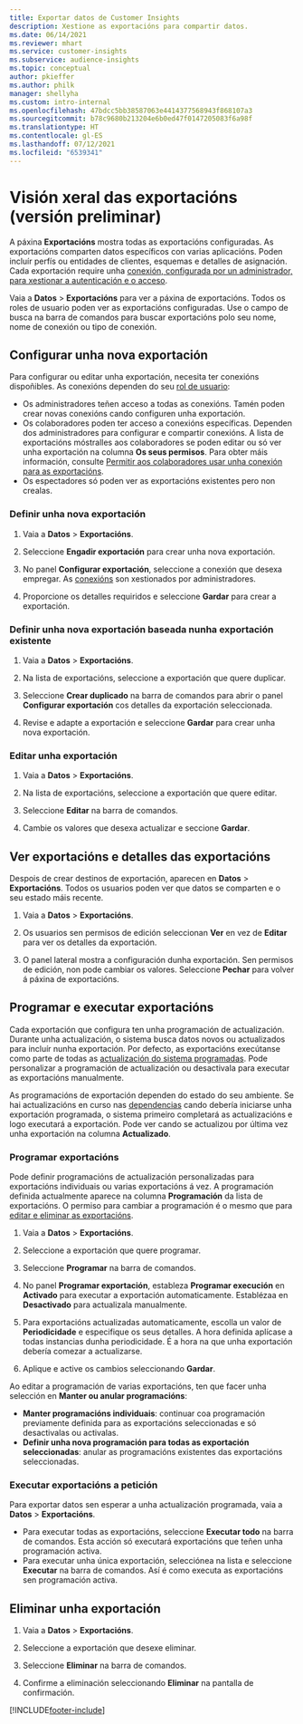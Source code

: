 ```yaml
---
title: Exportar datos de Customer Insights
description: Xestione as exportacións para compartir datos.
ms.date: 06/14/2021
ms.reviewer: mhart
ms.service: customer-insights
ms.subservice: audience-insights
ms.topic: conceptual
author: pkieffer
ms.author: philk
manager: shellyha
ms.custom: intro-internal
ms.openlocfilehash: 47bdcc5bb38587063e4414377568943f868107a3
ms.sourcegitcommit: b78c9680b213204e6b0ed47f0147205083f6a98f
ms.translationtype: HT
ms.contentlocale: gl-ES
ms.lasthandoff: 07/12/2021
ms.locfileid: "6539341"
---
```

# <a name="exports-preview-overview"></a>Visión xeral das exportacións (versión preliminar)

A páxina **Exportacións** mostra todas as exportacións configuradas. As exportacións comparten datos específicos con varias aplicacións. Poden incluír perfís ou entidades de clientes, esquemas e detalles de asignación. Cada exportación require unha [conexión, configurada por un administrador, para xestionar a autenticación e o acceso](connections.md).

Vaia a **Datos** > **Exportacións** para ver a páxina de exportacións. Todos os roles de usuario poden ver as exportacións configuradas. Use o campo de busca na barra de comandos para buscar exportacións polo seu nome, nome de conexión ou tipo de conexión.

## <a name="set-up-a-new-export"></a>Configurar unha nova exportación

Para configurar ou editar unha exportación, necesita ter conexións dispoñibles. As conexións dependen do seu [rol de usuario](permissions.md):
- Os administradores teñen acceso a todas as conexións. Tamén poden crear novas conexións cando configuren unha exportación.
- Os colaboradores poden ter acceso a conexións específicas. Dependen dos administradores para configurar e compartir conexións. A lista de exportacións móstralles aos colaboradores se poden editar ou só ver unha exportación na columna **Os seus permisos**. Para obter máis información, consulte [Permitir aos colaboradores usar unha conexión para as exportacións](connections.md#allow-contributors-to-use-a-connection-for-exports).
- Os espectadores só poden ver as exportacións existentes pero non crealas.

### <a name="define-a-new-export"></a>Definir unha nova exportación

1. Vaia a **Datos** > **Exportacións**.

1. Seleccione **Engadir exportación** para crear unha nova exportación.

1. No panel **Configurar exportación**, seleccione a conexión que desexa empregar. As [conexións](connections.md) son xestionados por administradores. 

1. Proporcione os detalles requiridos e seleccione **Gardar** para crear a exportación.

### <a name="define-a-new-export-based-on-an-existing-export"></a>Definir unha nova exportación baseada nunha exportación existente

1. Vaia a **Datos** > **Exportacións**.

1. Na lista de exportacións, seleccione a exportación que quere duplicar.

1. Seleccione **Crear duplicado** na barra de comandos para abrir o panel **Configurar exportación** cos detalles da exportación seleccionada.

1. Revise e adapte a exportación e seleccione **Gardar** para crear unha nova exportación.

### <a name="edit-an-export"></a>Editar unha exportación

1. Vaia a **Datos** > **Exportacións**.

1. Na lista de exportacións, seleccione a exportación que quere editar.

1. Seleccione **Editar** na barra de comandos.

1. Cambie os valores que desexa actualizar e seccione **Gardar**.

## <a name="view-exports-and-export-details"></a>Ver exportacións e detalles das exportacións

Despois de crear destinos de exportación, aparecen en **Datos** > **Exportacións**. Todos os usuarios poden ver que datos se comparten e o seu estado máis recente.

1. Vaia a **Datos** > **Exportacións**.

1. Os usuarios sen permisos de edición seleccionan **Ver** en vez de **Editar** para ver os detalles da exportación.

1. O panel lateral mostra a configuración dunha exportación. Sen permisos de edición, non pode cambiar os valores. Seleccione **Pechar** para volver á páxina de exportacións.

## <a name="schedule-and-run-exports"></a>Programar e executar exportacións

Cada exportación que configura ten unha programación de actualización. Durante unha actualización, o sistema busca datos novos ou actualizados para incluír nunha exportación. Por defecto, as exportacións execútanse como parte de todas as [actualización do sistema programadas](system.md#schedule-tab). Pode personalizar a programación de actualización ou desactivala para executar as exportacións manualmente.

As programacións de exportación dependen do estado do seu ambiente. Se hai actualizacións en curso nas [dependencias](system.md#refresh-policies) cando debería iniciarse unha exportación programada, o sistema primeiro completará as actualizacións e logo executará a exportación. Pode ver cando se actualizou por última vez unha exportación na columna **Actualizado**.

### <a name="schedule-exports"></a>Programar exportacións

Pode definir programacións de actualización personalizadas para exportacións individuais ou varias exportacións á vez. A programación definida actualmente aparece na columna **Programación** da lista de exportacións. O permiso para cambiar a programación é o mesmo que para [editar e eliminar as exportacións](export-destinations.md#set-up-a-new-export). 

1. Vaia a **Datos** > **Exportacións**.

1. Seleccione a exportación que quere programar.

1. Seleccione **Programar** na barra de comandos.

1. No panel **Programar exportación**, estableza **Programar execución** en **Activado** para executar a exportación automaticamente. Establézaa en **Desactivado** para actualizala manualmente.

1. Para exportacións actualizadas automaticamente, escolla un valor de **Periodicidade** e especifique os seus detalles. A hora definida aplícase a todas instancias dunha periodicidade. É a hora na que unha exportación debería comezar a actualizarse.

1. Aplique e active os cambios seleccionando **Gardar**.

Ao editar a programación de varias exportacións, ten que facer unha selección en **Manter ou anular programacións**:
- **Manter programacións individuais**: continuar coa programación previamente definida para as exportacións seleccionadas e só desactivalas ou activalas.
- **Definir unha nova programación para todas as exportación seleccionadas**: anular as programacións existentes das exportacións seleccionadas.

### <a name="run-exports-on-demand"></a>Executar exportacións a petición

Para exportar datos sen esperar a unha actualización programada, vaia a **Datos** > **Exportacións**.

- Para executar todas as exportacións, seleccione **Executar todo** na barra de comandos. Esta acción só executará exportacións que teñen unha programación activa.
- Para executar unha única exportación, selecciónea na lista e seleccione **Executar** na barra de comandos. Así é como executa as exportacións sen programación activa. 

## <a name="remove-an-export"></a>Eliminar unha exportación

1. Vaia a **Datos** > **Exportacións**.

1. Seleccione a exportación que desexe eliminar.

1. Seleccione **Eliminar** na barra de comandos.

1. Confirme a eliminación seleccionando **Eliminar** na pantalla de confirmación.


[!INCLUDE[footer-include](../includes/footer-banner.md)]
